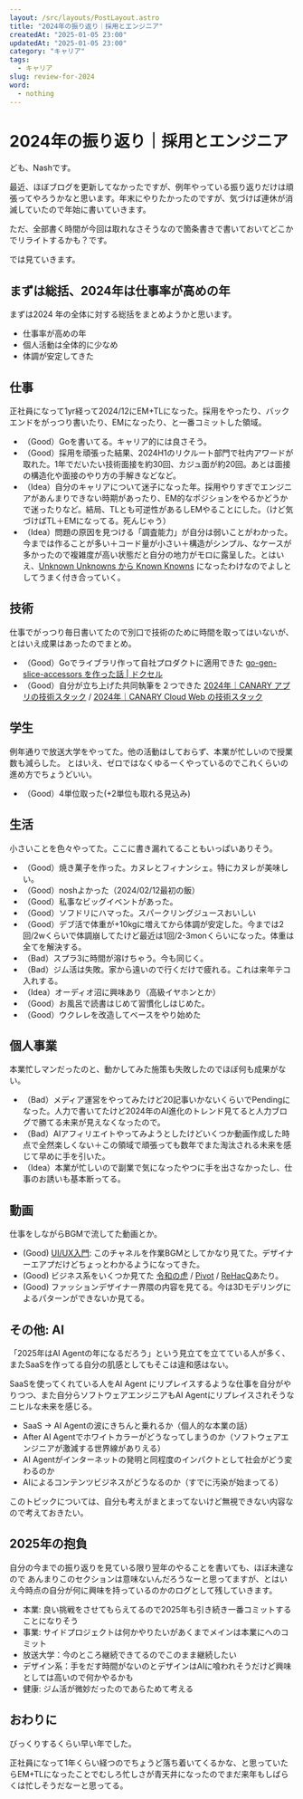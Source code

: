 ```yaml
---
layout: /src/layouts/PostLayout.astro
title: "2024年の振り返り｜採用とエンジニア"
createdAt: "2025-01-05 23:00"
updatedAt: "2025-01-05 23:00"
category: "キャリア"
tags:
  - キャリア
slug: review-for-2024
word:
  - nothing
---
```


# 2024年の振り返り｜採用とエンジニア

ども、Nashです。

最近、ほぼブログを更新してなかったですが、例年やっている振り返りだけは頑張ってやろうかなと思います。年末にやりたかったのですが、気づけば連休が消滅していたので年始に書いていきます。

ただ、全部書く時間が今回は取れなさそうなので箇条書きで書いておいてどこかでリライトするかも？です。

では見ていきます。

## まずは総括、2024年は仕事率が高めの年

まずは2024 年の全体に対する総括をまとめようかと思います。

- 仕事率が高めの年
- 個人活動は全体的に少なめ
- 体調が安定してきた

## 仕事

正社員になって1yr経って2024/12にEM+TLになった。採用をやったり、バックエンドをがっつり書いたり、EMになったり、と一番コミットした領域。

- （Good）Goを書いてる。キャリア的には良さそう。
- （Good）採用を頑張った結果、2024H1のリクルート部門で社内アワードが取れた。1年でだいたい技術面接を約30回、カジュ面が約20回。あとは面接の構造化や面接のやり方の手解きなどなど。
- （Idea）自分のキャリアについて迷子になった年。採用やりすぎでエンジニアがあんまりできない時期があったり、EM的なポジションをやるかどうかで迷ったりなど。結局、TLとも可逆性があるしEMやることにした。（けど気づけばTL＋EMになってる。死んじゃう）
- （Idea）問題の原因を見つける「調査能力」が自分は弱いことがわかった。今までは作ることが多い＋コード量が小さい＋構造がシンプル、なケースが多かったので複雑度が高い状態だと自分の地力がモロに露呈した。とはいえ、[Unknown Unknowns から Known Knowns](https://data.wingarc.com/unknown-unknown-23097) になったわけなのでよしとしてうまく付き合っていく。

## 技術

仕事でがっつり毎日書いてたので別口で技術のために時間を取ってはいないが、とはいえ成果はあったのでまとめ。

- （Good）Goでライブラリ作って自社プロダクトに適用できた [go-gen-slice-accessors を作った話 | ドクセル](https://www.docswell.com/s/snamiki1212/K22NMR-go-gen-slice-accessors-create/1)
- （Good）自分が立ち上げた共同執筆を２つできた [2024年｜CANARY アプリの技術スタック](https://zenn.dev/canary_techblog/articles/0cd332e5ae0112) / [2024年｜CANARY Cloud Web の技術スタック](https://zenn.dev/canary_techblog/articles/a87e3053949d10)

## 学生

例年通りで放送大学をやってた。他の活動はしておらず、本業が忙しいので授業数も減らした。
とはいえ、ゼロではなくゆるーくやっているのでこれくらいの進め方でちょうどいい。

- （Good）4単位取った(+2単位も取れる見込み)

## 生活

小さいことを色々やってた。ここに書き漏れてることもいっぱいありそう。

- （Good）焼き菓子を作った。カヌレとフィナンシェ。特にカヌレが美味しい。
- （Good）noshよかった（2024/02/12最初の飯）
- （Good）私事なビッグイベントがあった。
- （Good）ソフドリにハマった。スパークリングジュースおいしい
- （Good）デブ活で体重が+10kgに増えてから体調が安定した。今までは2回/2wくらいで体調崩してたけど最近は1回/2-3monくらいになった。体重は全てを解決する。
- （Bad）スプラ3に時間が溶けちゃう。今も同じく。
- （Bad）ジム活は失敗。家から遠いので行くだけで疲れる。これは来年テコ入れする。
- （Idea）オーディオ沼に興味あり（高級イヤホンとか）
- （Good）お風呂で読書はじめて習慣化しはじめた。
- （Good）ウクレレを改造してベースをやり始めた

## 個人事業

本業忙しマンだったのと、動かしてみた施策も失敗したのでほぼ何も成果がない。

- （Bad）メディア運営をやってみたけど20記事いかないくらいでPendingになった。人力で書いてたけど2024年のAI進化のトレンド見てると人力ブログで勝てる未来が見えなくなったので。
- （Bad）AIアフィリエイトやってみようとしたけどいくつか動画作成した時点で全然楽しくない＋この領域で頑張っても数年でまた淘汰される未来を感じて早めに手を引いた。
- （Idea）本業が忙しいので副業で気になったやつに手を出さなかったし、仕事のお誘いも基本断ってる。

## 動画

仕事をしながらBGMで流してた動画とか。

- (Good) [UI/UX入門](https://www.youtube.com/@bono-oo): このチャネルを作業BGMとしてかなり見てた。デザイナーエアプだけどちょっとわかるようになってきた。
- (Good) ビジネス系をいくつか見てた [令和の虎](https://www.youtube.com/@reiwanotora) / [Pivot](https://www.youtube.com/@pivot00) / [ReHacQ](https://www.youtube.com/@rehacq)あたり。
- (Good) ファッションデザイナー界隈の内容を見てる。今は3Dモデリングによるパターンができないか見てる。

## その他: AI

「2025年はAI Agentの年になるだろう」という見立てを立てている人が多く、またSaaSを作ってる自分の肌感としてもそこは違和感はない。

SaaSを使ってくれている人をAI Agent にリプレイスするような仕事を自分がやりつつ、また自分らソフトウェアエンジニアもAI Agentにリプレイスされそうなニヒルな未来を感じる。

- SaaS -> AI Agentの波にきちんと乗れるか（個人的な本業の話）
- After AI Agentでホワイトカラーがどうなってしまうのか（ソフトウェアエンジニアが激減する世界線がありえる）
- AI Agentがインターネットの発明と同程度のインパクトとして社会がどう変わるのか
- AIによるコンテンツビジネスがどうなるのか（すでに汚染が始まってる）

このトピックについては、自分も考えがまとまってないけど無視できない内容なので考えておきたい。

## 2025年の抱負

自分の今までの振り返りを見ている限り翌年のやることを書いても、ほぼ未達なので
あんまりこのセクションは意味ないんだろうなーと思ってますが、とはいえ今時点の自分が何に興味を持っているのかのログとして残していきます。

- 本業: 良い挑戦をさせてもらえてるので2025年も引き続き一番コミットすることになりそう
- 事業: サイドプロジェクトは何かやりたいがあくまでメインは本業にへのコミット
- 放送大学：今のところ継続できてるのでこのまま継続したい
- デザイン系：手をだす時間がないのとデザインはAIに喰われそうだけど興味としては高いので何かやるかも
- 健康: ジム活が微妙だったのであらためて考える

## おわりに

びっくりするくらい早い年でした。

正社員になって1年くらい経つのでちょうど落ち着いてくるかな、と思っていたらEM+TLになったことでむしろ忙しさが青天井になったのでまだ来年もしばらくは忙しそうだなーと思ってる。
